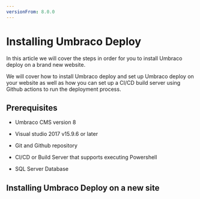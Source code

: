 ```yaml
---
versionFrom: 8.0.0
---
```


# Installing Umbraco Deploy

In this article we will cover the steps in order for you to install Umbraco deploy on a brand new website.

We will cover how to install Umbraco deploy and set up Umbraco deploy on your website as well as how you can set up a CI/CD build server using Github actions to run the deployment process.

## Prerequisites

* Umbraco CMS version 8

* Visual studio 2017 v15.9.6 or later

* Git and Github repository

* CI/CD or Build Server that supports executing Powershell

* SQL Server Database

## Installing Umbraco Deploy on a new site

<!--SHould be moved to the installation guide
## UmbracoDeploy.config

You might notice a new file in your config folder called UmbracoDeploy.config. This files tells the deployment engine where to deploy to, it knows which environment you’re currently on (for example local or staging) and chooses the next environment in the list to deploy to.

![clone dialog](images/umbraco-deploy-config.png)

**Note**: you’re free to update the “name” attribute to make it clearer in the interface where you’re deploying to. So if you want to name “Development” something like “The everything-goes area” then you can do that and it will be shown when deploying to that environment.
-->